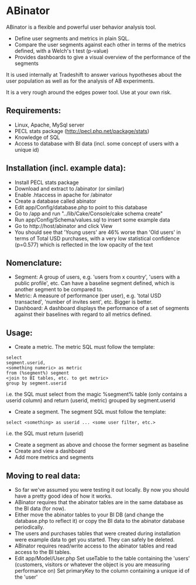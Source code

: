 ABinator
=======

ABinator is a flexible and powerful user behavior analysis tool.

* Define user segments and metrics in plain SQL.
* Compare the user segments against each other in terms of the metrics defined, with a Welch's t test (p-value)
* Provides dashboards to give a visual overview of the performance of the segments

It is used internally at Tradeshift to answer various hypotheses about the user population as well as for the analysis of AB experiments.

It is a very rough around the edges power tool. Use at your own risk.

## Requirements:

* Linux, Apache, MySql server
* PECL stats package (http://pecl.php.net/package/stats)
* Knowledge of SQL
* Access to database with BI data (incl. some concept of users with a unique id)

## Installation (incl. example data):

* Install PECL stats package
* Download and extract to <webroot>/abinator (or similar)
* Enable .htaccess in apache for <webroot>/abinator
* Create a database called abinator
* Edit app/Config/database.php to point to this database
* Go to <webroot>/app and run  "../lib/Cake/Console/cake schema create"
* Run app/Config/Schema/values.sql to insert some example data
* Go to http://host/abinator and click View
* You should see that 'Young users' are 46% worse than 'Old users' in terms of Total USD purchases, with a very low statistical confidence (p=0.577) which is reflected in the low opacity of the text

## Nomenclature:

* Segment: A group of users, e.g. 'users from x country', 'users with a public profile', etc. Can have a baseline segment defined, which is another segment to be compared to.
* Metric: A measure of performance (per user), e.g. 'total USD transacted', 'number of invites sent', etc. Bigger is better.
* Dashboard: A dashboard displays the performance of a set of segments against their baselines with regard to all metrics defined.

## Usage:

* Create a metric. The metric SQL must follow the template:

```
select
segment.userid,
<something numeric> as metric
from (%segment%) segment
<join to BI tables, etc. to get metric>
group by segment.userid
```

i.e. the SQL must select from the magic %segment% table (only contains a userid column) and return (userid, metric) grouped by segment.userid

* Create a segment. The segment SQL must follow the template:

```
select <something> as userid ... <some user filter, etc.>
```

i.e. the SQL must return (userid)

* Create a segment as above and choose the former segment as baseline
* Create and view a dashboard
* Add more metrics and segments

## Moving to real data:

* So far we've assumed you were testing it out locally. By now you should have a pretty good idea of how it works.
* ABinator requires that the abinator tables are in the same database as the BI data (for now).
* Either move the abinator tables to your BI DB (and change the database.php to reflect it) or copy the BI data to the abinator database periodically.
* The users and purchases tables that were created during installation were example data to get you started. They can safely be deleted.
* ABinator requires read/write access to the abinator tables and read access to the BI tables.
* Edit app/Model/User.php
Set useTable to the table containing the 'users' (customers, visitors or whatever the object is you are measuring performance on)
Set primaryKey to the column containing a unique id of the 'user'
